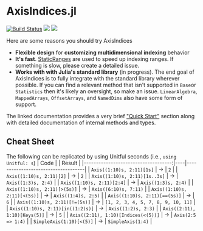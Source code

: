 # AxisIndices.jl

[![Build Status](https://travis-ci.com/Tokazama/AxisIndices.jl.svg?branch=master)](https://travis-ci.com/Tokazama/AxisIndices.jl) [![](https://img.shields.io/badge/docs-stable-blue.svg)](https://Tokazama.github.io/AxisIndices.jl/stable) [![](https://img.shields.io/badge/docs-dev-blue.svg)](https://Tokazama.github.io/AxisIndices.jl/dev)

Here are some reasons you should try AxisIndices
* **Flexible design** for **customizing multidimensional indexing** behavior
* **It's fast**. [StaticRanges](https://github.com/Tokazama/StaticRanges.jl) are used to speed up indexing ranges. If something is slow, please create a detailed issue.
* **Works with with Julia's standard library** (in progress). The end goal of AxisIndices is to fully integrate with the standard library wherever possible. If you can find a relevant method that isn't supported in `Base`or  `Statistics` then it's likely an oversight, so make an issue. `LinearAlgebra`, `MappedArrays`, `OffsetArrays`, and `NamedDims` also have some form of support.

The linked documentation provides a very brief ["Quick Start"](https://tokazama.github.io/AxisIndices.jl/dev/quick_start/) section along with detailed documentation of internal methods and types.

<!--
This needs context
<img src="docs/src/images/julia_dots.png" width="400" align="center">
-->

## Cheat Sheet

The following can be replicated by using Unitful seconds (i.e., `using Unitful: s`)
| Code                                |    | Result                             |
|------------------------------------:|----|------------------------------------|
| `Axis((1:10)s, 2:11)[1s]`           | -> | `2`                                |
| `Axis((1:10)s, 2:11)[2]`            | -> | `2`                                |
| `Axis((1:10)s, 2:11)[1s..3s]`       | -> | `Axis((1:3)s, 2:4)`                |
| `Axis((1:10)s, 2:11)[2:4]`          | -> | `Axis((1:3)s, 2:4)`                |
| `Axis((1:10)s, 2:11)[>(5s)]`        | -> | `Axis((6:10)s, 7:11)`              |
| `Axis((1:10)s, 2:11)[<(5s)]`        | -> | `Axis((1:4)s, 2:5)`                |
| `Axis((1:10)s, 2:11)[==(5s)]`       | -> | `6`                                |
| `Axis((1:10)s, 2:11)[!=(5s)]`       | -> | `[1, 2, 3, 4, 5, 7, 8, 9, 10, 11]` |
| `Axis((1:10)s, 2:11)[in((1:2)s)]`   | -> | `Axis((1:2)s, 2:3)`                |
| `Axis((2:11), 1:10)[Keys(5)]`       | -> | `5`                                |
| `Axis((2:11), 1:10)[Indices(<(5))]` | -> | `Axis(2:5 => 1:4)`                 |
| `SimpleAxis(1:10)[<(5)]`            | -> | `SimpleAxis(1:4)`                  |

